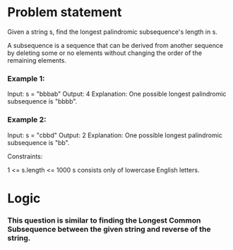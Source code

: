 # Problem statement

Given a string s, find the longest palindromic subsequence's length in s.

A subsequence is a sequence that can be derived from another sequence by deleting some or no elements without changing the order of the remaining elements.

 

### Example 1:

Input: s = "bbbab"
Output: 4
Explanation: One possible longest palindromic subsequence is "bbbb".

### Example 2:

Input: s = "cbbd"
Output: 2
Explanation: One possible longest palindromic subsequence is "bb".
 

Constraints:

1 <= s.length <= 1000
s consists only of lowercase English letters.

# Logic

### This question is similar to finding the Longest Common Subsequence between the given string and reverse of the string.
